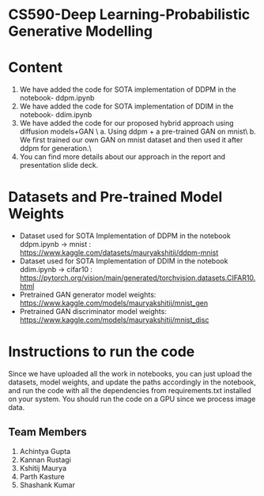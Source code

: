 # CS590-Deep Learning-Probabilistic Generative Modelling
 
# Content
1. We have added the code for SOTA implementation of DDPM in the notebook- ddpm.ipynb
2. We have added the code for SOTA implementation of DDIM in the notebook- ddim.ipynb
3. We have added the code for our proposed hybrid approach using diffusion models+GAN \\
   a. Using ddpm + a pre-trained GAN on mnist\\
   b. We first trained our own GAN on mnist dataset and then used it after ddpm for generation.\\
4. You can find more details about our approach in the report and presentation slide deck.


# Datasets and Pre-trained Model Weights
- Dataset used for SOTA Implementation of DDPM in the notebook ddpm.ipynb -> mnist : https://www.kaggle.com/datasets/mauryakshitij/ddpm-mnist
- Dataset used for SOTA Implementation of DDIM in the notebook ddim.ipynb -> cifar10 : https://pytorch.org/vision/main/generated/torchvision.datasets.CIFAR10.html
- Pretrained GAN generator model weights: https://www.kaggle.com/models/mauryakshitij/mnist_gen
- Pretrained GAN discriminator model weights: https://www.kaggle.com/models/mauryakshitij/mnist_disc

# Instructions to run the code
Since we have uploaded all the work in notebooks, you can just upload the datasets, model weights, and update the paths accordingly in the notebook, and run the code with all the dependencies from requirements.txt installed on your system. You should run the code on a GPU since we process image data.
 
## Team Members
1. Achintya Gupta
2. Kannan Rustagi
3. Kshitij Maurya
4. Parth Kasture
5. Shashank Kumar

